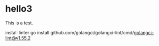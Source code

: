 # hello3

This is a test.

install linter
go install github.com/golangci/golangci-lint/cmd/golangci-lint@v1.55.2
